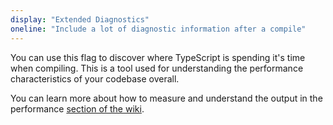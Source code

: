```yaml
---
display: "Extended Diagnostics"
oneline: "Include a lot of diagnostic information after a compile"
---
```


You can use this flag to <span class='definition'>discover where TypeScript is spending it's time when compiling</span>.
This is a tool used for understanding the performance characteristics of your codebase overall.

You can learn more about how to measure and understand the output in the performance [section of the wiki](https://github.com/microsoft/TypeScript/wiki/Performance).
